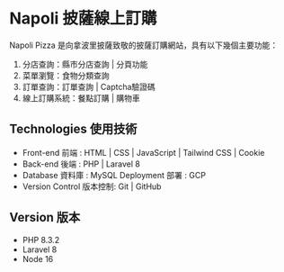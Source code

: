 # Napoli 披薩線上訂購

Napoli Pizza 是向拿波里披薩致敬的披薩訂購網站，具有以下幾個主要功能：
1. 分店查詢：縣市分店查詢 | 分頁功能
2. 菜單瀏覽：食物分類查詢
3. 訂單查詢：訂單查詢 | Captcha驗證碼
4. 線上訂購系統：餐點訂購 | 購物車

## Technologies 使用技術
- Front-end 前端 : HTML | CSS | JavaScript | Tailwind CSS | Cookie
- Back-end 後端 : PHP | Laravel 8
- Database 資料庫 : MySQL
Deployment 部署 : GCP
- Version Control 版本控制: Git | GitHub

## Version 版本
- PHP 8.3.2
- Laravel 8
- Node 16
